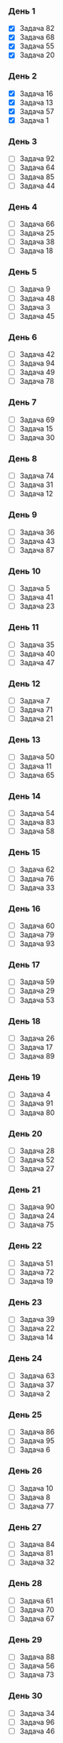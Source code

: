 ### День 1
- [x] Задача 82
- [x] Задача 68
- [x] Задача 55
- [x] Задача 20

### День 2
- [x] Задача 16
- [x] Задача 13
- [x] Задача 57
- [x] Задача 1

### День 3
- [ ] Задача 92
- [ ] Задача 64
- [ ] Задача 85
- [ ] Задача 44

### День 4
- [ ] Задача 66
- [ ] Задача 25
- [ ] Задача 38
- [ ] Задача 18

### День 5
- [ ] Задача 9
- [ ] Задача 48
- [ ] Задача 3
- [ ] Задача 45

### День 6
- [ ] Задача 42
- [ ] Задача 94
- [ ] Задача 49
- [ ] Задача 78

### День 7
- [ ] Задача 69
- [ ] Задача 15
- [ ] Задача 30

### День 8
- [ ] Задача 74
- [ ] Задача 31
- [ ] Задача 12

### День 9
- [ ] Задача 36
- [ ] Задача 43
- [ ] Задача 87

### День 10
- [ ] Задача 5
- [ ] Задача 41
- [ ] Задача 23

### День 11
- [ ] Задача 35
- [ ] Задача 40
- [ ] Задача 47

### День 12
- [ ] Задача 7
- [ ] Задача 71
- [ ] Задача 21

### День 13
- [ ] Задача 50
- [ ] Задача 11
- [ ] Задача 65

### День 14
- [ ] Задача 54
- [ ] Задача 83
- [ ] Задача 58

### День 15
- [ ] Задача 62
- [ ] Задача 76
- [ ] Задача 33

### День 16
- [ ] Задача 60
- [ ] Задача 79
- [ ] Задача 93

### День 17
- [ ] Задача 59
- [ ] Задача 29
- [ ] Задача 53

### День 18
- [ ] Задача 26
- [ ] Задача 17
- [ ] Задача 89

### День 19
- [ ] Задача 4
- [ ] Задача 91
- [ ] Задача 80

### День 20
- [ ] Задача 28
- [ ] Задача 52
- [ ] Задача 27

### День 21
- [ ] Задача 90
- [ ] Задача 24
- [ ] Задача 75

### День 22
- [ ] Задача 51
- [ ] Задача 72
- [ ] Задача 19

### День 23
- [ ] Задача 39
- [ ] Задача 22
- [ ] Задача 14

### День 24
- [ ] Задача 63
- [ ] Задача 37
- [ ] Задача 2

### День 25
- [ ] Задача 86
- [ ] Задача 95
- [ ] Задача 6

### День 26
- [ ] Задача 10
- [ ] Задача 8
- [ ] Задача 77

### День 27
- [ ] Задача 84
- [ ] Задача 81
- [ ] Задача 32

### День 28
- [ ] Задача 61
- [ ] Задача 70
- [ ] Задача 67

### День 29
- [ ] Задача 88
- [ ] Задача 56
- [ ] Задача 73

### День 30
- [ ] Задача 34
- [ ] Задача 96
- [ ] Задача 46
